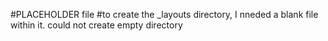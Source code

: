 #PLACEHOLDER file
#to create the _layouts directory, I nneded a blank file within it. could not create empty directory
